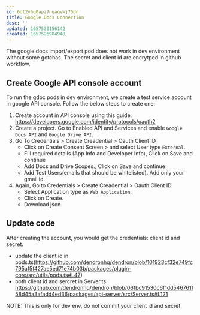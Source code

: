 ```yaml
---
id: 6ot2yhq0apz7ngaqvwj75dn
title: Google Docs Connection
desc: ''
updated: 1657530156142
created: 1657526984948
---
```


The google docs import/export pod does not work in dev environment without some gotchas.
The secret and client id are encrytped in github workflow.

## Create Google API console account
To run the gdoc pods in dev environment, we create a test service account in google API console. Follow the below steps to create one:
1. Create account in API console using this guide: https://developers.google.com/identity/protocols/oauth2
1. Create a project. Go to Enabled API and Services and enable `Google Docs API` and `Google Drive API`.
1. Go To Credentials > Create Creadential > Oauth Client ID
    - Click on Create Consent Screen > and select User type `External`.
    - Fill required details (App Info and Developer Info), Click on Save and continue
    - Add Docs and Drive Scopes., Click on Save and continue
    - Add Test Users(emails that should be whitelisted). Add only your gmail id.
1. Again, Go to Credentials > Create Creadential > Oauth Client ID. 
    - Select Application type as `Web Application`.
    - Click on Create.
    - Download json.

## Update code

After creating the account, you would get the credentials: client id and secret. 

- update the client id in pods.ts(https://github.com/dendronhq/dendron/blob/101923cf32e749fc795af5f427ae5ed71e74b03b/packages/plugin-core/src/utils/pods.ts#L47)
-  both client id and sercret in Server.ts https://github.com/dendronhq/dendron/blob/06fbc91530c6f1dd546761158d45a3afadd4ed36/packages/api-server/src/Server.ts#L121 


NOTE: This is only for dev env, do not commit your client id and secret